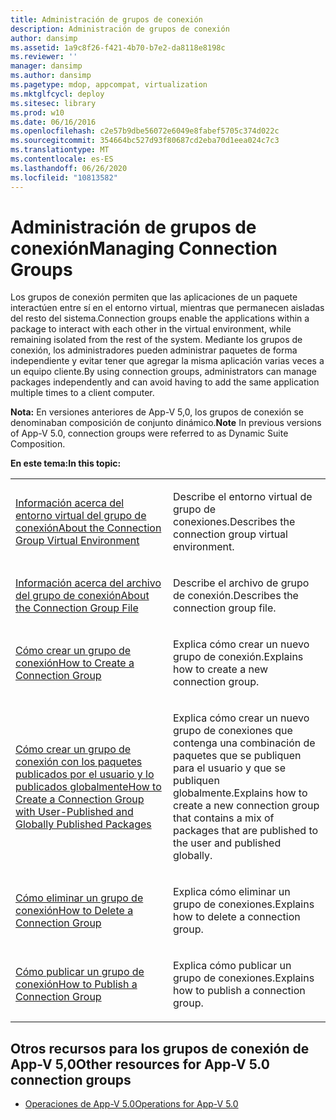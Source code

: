 ```yaml
---
title: Administración de grupos de conexión
description: Administración de grupos de conexión
author: dansimp
ms.assetid: 1a9c8f26-f421-4b70-b7e2-da8118e8198c
ms.reviewer: ''
manager: dansimp
ms.author: dansimp
ms.pagetype: mdop, appcompat, virtualization
ms.mktglfcycl: deploy
ms.sitesec: library
ms.prod: w10
ms.date: 06/16/2016
ms.openlocfilehash: c2e57b9dbe56072e6049e8fabef5705c374d022c
ms.sourcegitcommit: 354664bc527d93f80687cd2eba70d1eea024c7c3
ms.translationtype: MT
ms.contentlocale: es-ES
ms.lasthandoff: 06/26/2020
ms.locfileid: "10813582"
---
```

# <span data-ttu-id="0295f-103">Administración de grupos de conexión</span><span class="sxs-lookup"><span data-stu-id="0295f-103">Managing Connection Groups</span></span>


<span data-ttu-id="0295f-104">Los grupos de conexión permiten que las aplicaciones de un paquete interactúen entre sí en el entorno virtual, mientras que permanecen aisladas del resto del sistema.</span><span class="sxs-lookup"><span data-stu-id="0295f-104">Connection groups enable the applications within a package to interact with each other in the virtual environment, while remaining isolated from the rest of the system.</span></span> <span data-ttu-id="0295f-105">Mediante los grupos de conexión, los administradores pueden administrar paquetes de forma independiente y evitar tener que agregar la misma aplicación varias veces a un equipo cliente.</span><span class="sxs-lookup"><span data-stu-id="0295f-105">By using connection groups, administrators can manage packages independently and can avoid having to add the same application multiple times to a client computer.</span></span>

<span data-ttu-id="0295f-106">**Nota:**  En versiones anteriores de App-V 5,0, los grupos de conexión se denominaban composición de conjunto dinámico.</span><span class="sxs-lookup"><span data-stu-id="0295f-106">**Note** In previous versions of App-V 5.0, connection groups were referred to as Dynamic Suite Composition.</span></span>

 

**<span data-ttu-id="0295f-107">En este tema:</span><span class="sxs-lookup"><span data-stu-id="0295f-107">In this topic:</span></span>**

<table>
<colgroup>
<col width="50%" />
<col width="50%" />
</colgroup>
<tbody>
<tr class="odd">
<td align="left"><p><a href="about-the-connection-group-virtual-environment.md" data-raw-source="[About the Connection Group Virtual Environment](about-the-connection-group-virtual-environment.md)"><span data-ttu-id="0295f-108">Información acerca del entorno virtual del grupo de conexión</span><span class="sxs-lookup"><span data-stu-id="0295f-108">About the Connection Group Virtual Environment</span></span></a></p></td>
<td align="left"><p><span data-ttu-id="0295f-109">Describe el entorno virtual de grupo de conexiones.</span><span class="sxs-lookup"><span data-stu-id="0295f-109">Describes the connection group virtual environment.</span></span></p></td>
</tr>
<tr class="even">
<td align="left"><p><a href="about-the-connection-group-file.md" data-raw-source="[About the Connection Group File](about-the-connection-group-file.md)"><span data-ttu-id="0295f-110">Información acerca del archivo del grupo de conexión</span><span class="sxs-lookup"><span data-stu-id="0295f-110">About the Connection Group File</span></span></a></p></td>
<td align="left"><p><span data-ttu-id="0295f-111">Describe el archivo de grupo de conexión.</span><span class="sxs-lookup"><span data-stu-id="0295f-111">Describes the connection group file.</span></span></p></td>
</tr>
<tr class="odd">
<td align="left"><p><a href="how-to-create-a-connection-group.md" data-raw-source="[How to Create a Connection Group](how-to-create-a-connection-group.md)"><span data-ttu-id="0295f-112">Cómo crear un grupo de conexión</span><span class="sxs-lookup"><span data-stu-id="0295f-112">How to Create a Connection Group</span></span></a></p></td>
<td align="left"><p><span data-ttu-id="0295f-113">Explica cómo crear un nuevo grupo de conexión.</span><span class="sxs-lookup"><span data-stu-id="0295f-113">Explains how to create a new connection group.</span></span></p></td>
</tr>
<tr class="even">
<td align="left"><p><a href="how-to-create-a-connection-group-with-user-published-and-globally-published-packages.md" data-raw-source="[How to Create a Connection Group with User-Published and Globally Published Packages](how-to-create-a-connection-group-with-user-published-and-globally-published-packages.md)"><span data-ttu-id="0295f-114">Cómo crear un grupo de conexión con los paquetes publicados por el usuario y lo publicados globalmente</span><span class="sxs-lookup"><span data-stu-id="0295f-114">How to Create a Connection Group with User-Published and Globally Published Packages</span></span></a></p></td>
<td align="left"><p><span data-ttu-id="0295f-115">Explica cómo crear un nuevo grupo de conexiones que contenga una combinación de paquetes que se publiquen para el usuario y que se publiquen globalmente.</span><span class="sxs-lookup"><span data-stu-id="0295f-115">Explains how to create a new connection group that contains a mix of packages that are published to the user and published globally.</span></span></p></td>
</tr>
<tr class="odd">
<td align="left"><p><a href="how-to-delete-a-connection-group.md" data-raw-source="[How to Delete a Connection Group](how-to-delete-a-connection-group.md)"><span data-ttu-id="0295f-116">Cómo eliminar un grupo de conexión</span><span class="sxs-lookup"><span data-stu-id="0295f-116">How to Delete a Connection Group</span></span></a></p></td>
<td align="left"><p><span data-ttu-id="0295f-117">Explica cómo eliminar un grupo de conexiones.</span><span class="sxs-lookup"><span data-stu-id="0295f-117">Explains how to delete a connection group.</span></span></p></td>
</tr>
<tr class="even">
<td align="left"><p><a href="how-to-publish-a-connection-group.md" data-raw-source="[How to Publish a Connection Group](how-to-publish-a-connection-group.md)"><span data-ttu-id="0295f-118">Cómo publicar un grupo de conexión</span><span class="sxs-lookup"><span data-stu-id="0295f-118">How to Publish a Connection Group</span></span></a></p></td>
<td align="left"><p><span data-ttu-id="0295f-119">Explica cómo publicar un grupo de conexiones.</span><span class="sxs-lookup"><span data-stu-id="0295f-119">Explains how to publish a connection group.</span></span></p></td>
</tr>
</tbody>
</table>

 






## <span data-ttu-id="0295f-120">Otros recursos para los grupos de conexión de App-V 5,0</span><span class="sxs-lookup"><span data-stu-id="0295f-120">Other resources for App-V 5.0 connection groups</span></span>


-   [<span data-ttu-id="0295f-121">Operaciones de App-V 5.0</span><span class="sxs-lookup"><span data-stu-id="0295f-121">Operations for App-V 5.0</span></span>](operations-for-app-v-50.md)

 

 





